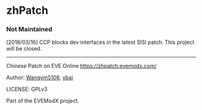 # zhPatch

### Not Maintained

[2018/03/16] CCP blocks dev interfaces in the latest SISI patch. This project will be closed.

---

Chinese Patch on EVE Online https://zhpatch.evemodx.com/

Author: [Wangym5106](https://github.com/wangym5106), [ybai](https://github.com/violarulan)

LICENSE: GPLv3

Part of the EVEModX project.
